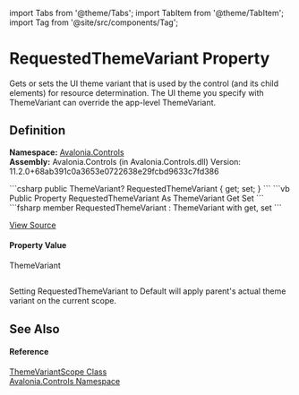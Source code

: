 import Tabs from '@theme/Tabs'; 
import TabItem from '@theme/TabItem'; 
import Tag from '@site/src/components/Tag'; 

# RequestedThemeVariant Property


Gets or sets the UI theme variant that is used by the control (and its child elements) for resource determination. The UI theme you specify with ThemeVariant can override the app-level ThemeVariant.



## Definition
**Namespace:** <a href="N_Avalonia_Controls">Avalonia.Controls</a>  
**Assembly:** Avalonia.Controls (in Avalonia.Controls.dll) Version: 11.2.0+68ab391c0a3653e0722638e29fcbd9633c7fd386

<Tabs groupId="api-code-preview">
<TabItem value="csharp" label="C#">
```csharp
public ThemeVariant? RequestedThemeVariant { get; set; }
```
</TabItem>
<TabItem value="vb" label="VB">
```vb
Public Property RequestedThemeVariant As ThemeVariant
	Get
	Set
```
</TabItem>
<TabItem value="fsharp" label="F#">
```fsharp
member RequestedThemeVariant : ThemeVariant with get, set
```
</TabItem>
</Tabs>



<a href="https://github.com/AvaloniaUI/Avalonia/tree/master/srcAvalonia.Controls/ThemeVariantScope.cs#L27" title="View the source code">View Source</a>



#### Property Value
ThemeVariant

## 
Setting RequestedThemeVariant to Default will apply parent's actual theme variant on the current scope.

## See Also


#### Reference
<a href="T_Avalonia_Controls_ThemeVariantScope">ThemeVariantScope Class</a>  
<a href="N_Avalonia_Controls">Avalonia.Controls Namespace</a>  
